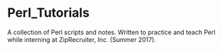 # Perl_Tutorials
A collection of Perl scripts and notes. Written to practice and teach Perl while interning at ZipRecruiter, Inc. (Summer 2017).
